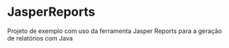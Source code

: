 # JasperReports
Projeto de exemplo com uso da ferramenta Jasper Reports para a geração de relatórios com Java
